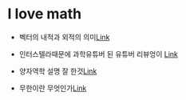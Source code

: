 # I love math

* 벡터의 내적과 외적의 의미[Link](https://www.youtube.com/watch?v=3XHWVFMR8jI)

* 인터스텔라때문에 과학유튜버 된 유튜버 리뷰엉이 [Link](https://www.youtube.com/watch?v=QbgeYCiFj3A)

* 양자역학 설명 잘 한것[Link](https://www.youtube.com/watch?v=yNIBK79kvxw)

* 무한이란 무엇인가[Link](https://www.youtube.com/watch?v=8i_RbIAB8NM)

